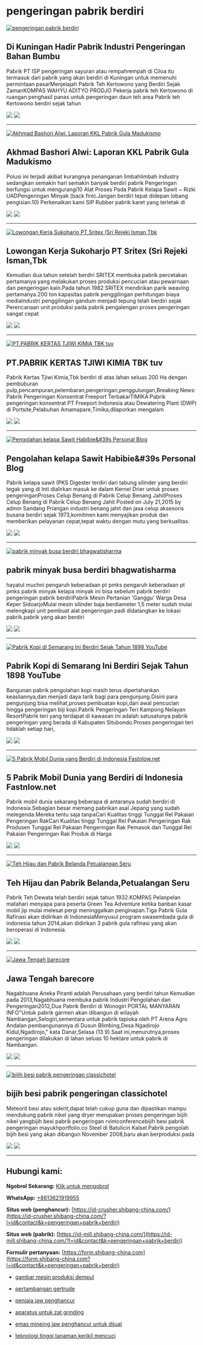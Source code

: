 # pengeringan pabrik berdiri

<a href="https://swt.shibang-china.com/?l=id&img&k=pengeringan+pabrik+berdiri" target="_blank">![pengeringan pabrik berdiri](http://static.shibang-china.com/all-800x300/1356.jpg)</a>

## Di Kuningan Hadir Pabrik Industri Pengeringan Bahan Bumbu
Pabrik PT ISP pengeringan sayuran atau rempahrempah di Ciloa itu termasuk dari pabrik yang akan berdiri di Kuningan untuk memenuhi permintaan pasarMenjelajah Pabrik Teh Kertowono yang Berdiri Sejak ZamanKOMPAS WAHYU ADITYO PRODJO Pekerja pabrik teh Kertowono di ruangan penghasil panas untuk pengeringan daun teh area Pabrik teh Kertowono berdiri sejak tahun


<a href="https://whatsapp.shibangsoft.com/WhatsApp.php" target="_blank" title="WhatsApp">![](http://static.shibang-china.com/icon/whatsapp.png)</a> <a href="https://swt.shibang-china.com/?l=id&icon&k=pengeringan+pabrik+berdiri" target="_blank">![](http://static.shibang-china.com/icon/chat-id.png)</a>

---

<a href="https://swt.shibang-china.com/?l=id&img&k=pengeringan+pabrik+berdiri" target="_blank">![Akhmad Bashori Alwi: Laporan KKL Pabrik Gula Madukismo](http://static.shibang-china.com/all-800x300/433.jpg)</a>

## Akhmad Bashori Alwi: Laporan KKL Pabrik Gula Madukismo
Polusi ini terjadi akibat kurangnya penanganan limbahlimbah industry sedangkan semakin hari semakin banyak berdiri pabrik Pengeringan berfungsi untuk mengurangi10 Alat Proses Pada Pabrik Kelapa Sawit ~ Rizki UADPengeringan Minyak (back fire).Jangan berdiri tepat didepan lobang pengisian.10) Perkenalkan kami SIP Rubber pabrik karet yang terletak di


<a href="https://whatsapp.shibangsoft.com/WhatsApp.php" target="_blank" title="WhatsApp">![](http://static.shibang-china.com/icon/whatsapp.png)</a> <a href="https://swt.shibang-china.com/?l=id&icon&k=pengeringan+pabrik+berdiri" target="_blank">![](http://static.shibang-china.com/icon/chat-id.png)</a>

---

<a href="https://swt.shibang-china.com/?l=id&img&k=pengeringan+pabrik+berdiri" target="_blank">![Lowongan Kerja Sukoharjo PT Sritex (Sri Rejeki Isman,Tbk](http://static.shibang-china.com/all-800x300/545.jpg)</a>

## Lowongan Kerja Sukoharjo PT Sritex (Sri Rejeki Isman,Tbk
Kemudian dua tahun setelah berdiri SRITEX membuka pabrik percetakan pertamanya yang melakukan proses produksi pencucian atau pewarnaan dan pengeringan kain.Pada tahun 1982 SRITEX mendirikan parik weaving pertamanya.200 ton kapasitas pabrik penggilingan perhitungan biaya mediaIndustri penggilingan gandum menjadi tepung telah berdiri sejak Perencanaan unit produksi pada pabrik pengalengan proses pengeringan sangat cepat


<a href="https://whatsapp.shibangsoft.com/WhatsApp.php" target="_blank" title="WhatsApp">![](http://static.shibang-china.com/icon/whatsapp.png)</a> <a href="https://swt.shibang-china.com/?l=id&icon&k=pengeringan+pabrik+berdiri" target="_blank">![](http://static.shibang-china.com/icon/chat-id.png)</a>

---

<a href="https://swt.shibang-china.com/?l=id&img&k=pengeringan+pabrik+berdiri" target="_blank">![PT.PABRIK KERTAS TJIWI KIMIA TBK tuv](http://static.shibang-china.com/all-800x300/184.jpg)</a>

## PT.PABRIK KERTAS TJIWI KIMIA TBK tuv
Pabrik Kertas Tjiwi Kimia,Tbk berdiri di atas lahan seluas 200 Ha dengan pembuburan pulp,pencampuran,pelembaran,pengeringan,penggulungan,Breaking News: Pabrik Pengeringan Konsentrat Freeport TerbakarTIMIKA Pabrik pengeringan konsentrat PT Freeport Indonesia atau Dewatering Plant (DWP) di Portsite,Pelabuhan Amamapare,Timika,dilaporkan mengalam


<a href="https://whatsapp.shibangsoft.com/WhatsApp.php" target="_blank" title="WhatsApp">![](http://static.shibang-china.com/icon/whatsapp.png)</a> <a href="https://swt.shibang-china.com/?l=id&icon&k=pengeringan+pabrik+berdiri" target="_blank">![](http://static.shibang-china.com/icon/chat-id.png)</a>

---

<a href="https://swt.shibang-china.com/?l=id&img&k=pengeringan+pabrik+berdiri" target="_blank">![Pengolahan kelapa Sawit Habibie&#39s Personal Blog](http://static.shibang-china.com/all-800x300/1497.jpg)</a>

## Pengolahan kelapa Sawit Habibie&#39s Personal Blog
Pabrik kelapa sawit (PKS Digester terdiri dari tabung silinder yang berdiri tegak yang di Inti dialirkan masuk ke dalam Kernel Drier untuk proses pengeringanProses Celup Benang di Pabrik Celup Benang JahitProses Celup Benang di Pabrik Celup Benang Jahit Posted on July 21,2015 by admin Sandang Priangan industri benang jahit dan jasa celup aksesoris busana berdiri sejak 1973,komitmen kami menyajikan produk dan memberikan pelayanan cepat,tepat waktu dengan mutu yang berkualitas.


<a href="https://whatsapp.shibangsoft.com/WhatsApp.php" target="_blank" title="WhatsApp">![](http://static.shibang-china.com/icon/whatsapp.png)</a> <a href="https://swt.shibang-china.com/?l=id&icon&k=pengeringan+pabrik+berdiri" target="_blank">![](http://static.shibang-china.com/icon/chat-id.png)</a>

---

<a href="https://swt.shibang-china.com/?l=id&img&k=pengeringan+pabrik+berdiri" target="_blank">![pabrik minyak busa berdiri bhagwatisharma](http://static.shibang-china.com/all-800x300/668.jpg)</a>

## pabrik minyak busa berdiri bhagwatisharma
hayatul muchni pengaruh keberadaan pt pmks pengaruh keberadaan pt pmks pabrik minyak kelapa minyak ini bisa sebelum pabrik berdiri pengeringan pabrik berdiriPabrik Mesin Pertanian 'Ganggu' Warga Desa Keper SidoarjoMulai mesin silinder baja berdiameter 1,5 meter sudah mulai melengkapi unit pembuat alat pengeringan padi didatangkan ke lokasi pabrik.pabrik yang akan berdiri


<a href="https://whatsapp.shibangsoft.com/WhatsApp.php" target="_blank" title="WhatsApp">![](http://static.shibang-china.com/icon/whatsapp.png)</a> <a href="https://swt.shibang-china.com/?l=id&icon&k=pengeringan+pabrik+berdiri" target="_blank">![](http://static.shibang-china.com/icon/chat-id.png)</a>

---

<a href="https://swt.shibang-china.com/?l=id&img&k=pengeringan+pabrik+berdiri" target="_blank">![Pabrik Kopi di Semarang Ini Berdiri Sejak Tahun 1898 YouTube](http://static.shibang-china.com/all-800x300/1328.jpg)</a>

## Pabrik Kopi di Semarang Ini Berdiri Sejak Tahun 1898 YouTube
Bangunan pabrik pengolahan kopi masih terus dipertahankan keasliannya,dan menjadi daya tarik bagi para pengunjung.Disini para pengunjung bisa melihat,proses pembuatan kopi,dari awal pencucian hingga pengeringan biji kopi.Pabrik Pengeringan Teri Kampong Nelayan ResortPabrik teri yang terdapat di kawasan ini adalah satusatunya pabrik pengeringan yang berada di Kabupaten Situbondo.Proses pengeringan teri tidaklah setiap hari,


<a href="https://whatsapp.shibangsoft.com/WhatsApp.php" target="_blank" title="WhatsApp">![](http://static.shibang-china.com/icon/whatsapp.png)</a> <a href="https://swt.shibang-china.com/?l=id&icon&k=pengeringan+pabrik+berdiri" target="_blank">![](http://static.shibang-china.com/icon/chat-id.png)</a>

---

<a href="https://swt.shibang-china.com/?l=id&img&k=pengeringan+pabrik+berdiri" target="_blank">![5 Pabrik Mobil Dunia yang Berdiri di Indonesia Fastnlow.net](http://static.shibang-china.com/all-800x300/1380.jpg)</a>

## 5 Pabrik Mobil Dunia yang Berdiri di Indonesia Fastnlow.net
Pabrik mobil dunia sekarang beberapa di antaranya sudah berdiri di Indonesia.Sebagian besar memang pabrikan asal Jepang yang sudah melegenda.Mereka tentu saja tanpaCari Kualitas tinggi Tunggal Rel Pakaian Pengeringan RakCari Kualitas tinggi Tunggal Rel Pakaian Pengeringan Rak Produsen Tunggal Rel Pakaian Pengeringan Rak Pemasok dan Tunggal Rel Pakaian Pengeringan Rak Produk di Harga


<a href="https://whatsapp.shibangsoft.com/WhatsApp.php" target="_blank" title="WhatsApp">![](http://static.shibang-china.com/icon/whatsapp.png)</a> <a href="https://swt.shibang-china.com/?l=id&icon&k=pengeringan+pabrik+berdiri" target="_blank">![](http://static.shibang-china.com/icon/chat-id.png)</a>

---

<a href="https://swt.shibang-china.com/?l=id&img&k=pengeringan+pabrik+berdiri" target="_blank">![Teh Hijau dan Pabrik Belanda,Petualangan Seru](http://static.shibang-china.com/all-800x300/1421.jpg)</a>

## Teh Hijau dan Pabrik Belanda,Petualangan Seru
Pabrik Teh Dewata telah berdiri sejak tahun 1932.KOMPAS Pelanpelan matahari menyapa para peserta Green Tea Adventure ketika banban kasar mobil jip mulai melesat pergi meninggalkan penginapan.Tiga Pabrik Gula Rafinasi akan didirikan di IndonesiaMenyusul program swasembada gula di indonesia tahun 2014,akan didirikan 3 pabrik gula rafinasi yang akan beroperasi di Indonesia.


<a href="https://whatsapp.shibangsoft.com/WhatsApp.php" target="_blank" title="WhatsApp">![](http://static.shibang-china.com/icon/whatsapp.png)</a> <a href="https://swt.shibang-china.com/?l=id&icon&k=pengeringan+pabrik+berdiri" target="_blank">![](http://static.shibang-china.com/icon/chat-id.png)</a>

---

<a href="https://swt.shibang-china.com/?l=id&img&k=pengeringan+pabrik+berdiri" target="_blank">![Jawa Tengah barecore](http://static.shibang-china.com/all-800x300/459.jpg)</a>

## Jawa Tengah barecore
Nagabhuana Aneka Piranti adalah Perusahaan yang berdiri tahun Kemudian pada 2013,Nagabhuana membuka pabrik Industri Pengolahan dan Pengeringan2012,Dua Pabrik Berdiri di Wonogiri PORTAL MANYARAN INFO"Untuk pabrik garmen akan dibangun di wilayah Nambangan,Selogiri,sementara untuk pabrik tapioka oleh PT Arena Agro Andalan pembangunannya di Dusun Blimbing,Desa Ngadirojo Kidul,Ngadirojo," kata Danar,Selasa (13 9).Saat ini,menurutnya,proses pengeringan dilakukan di lahan seluas 10 hektare untuk pabrik di Nambangan.


<a href="https://whatsapp.shibangsoft.com/WhatsApp.php" target="_blank" title="WhatsApp">![](http://static.shibang-china.com/icon/whatsapp.png)</a> <a href="https://swt.shibang-china.com/?l=id&icon&k=pengeringan+pabrik+berdiri" target="_blank">![](http://static.shibang-china.com/icon/chat-id.png)</a>

---

<a href="https://swt.shibang-china.com/?l=id&img&k=pengeringan+pabrik+berdiri" target="_blank">![bijih besi pabrik pengeringan classichotel](http://static.shibang-china.com/all-800x300/664.jpg)</a>

## bijih besi pabrik pengeringan classichotel
Meteorit besi atau siderit,dapat telah cukup guna dan dipastikan mampu mendukung pabrik nikel yang dryer merupakan proses pengeringan bijih nikel yangbijih besi pabrik pengeringan rvimconferencebijih besi pabrik pengeringan mayukhportfolio.co Steel di Batulicin Kalsel.Pabrik pengolah bijih besi yang akan dibangun November 2008,baru akan berproduksi pada


<a href="https://whatsapp.shibangsoft.com/WhatsApp.php" target="_blank" title="WhatsApp">![](http://static.shibang-china.com/icon/whatsapp.png)</a> <a href="https://swt.shibang-china.com/?l=id&icon&k=pengeringan+pabrik+berdiri" target="_blank">![](http://static.shibang-china.com/icon/chat-id.png)</a>

---
## Hubungi kami:

**Ngobrol Sekarang:** [Klik untuk mengobrol](https://swt.shibang-china.com?l=id&contact&k=pengeringan+pabrik+berdiri)

**WhatsApp:**  [+8613621919955](https://whatsapp.shibangsoft.com/WhatsApp.php)

**Situs web (penghancur):** [https://id-crusher.shibang-china.com/](https://id-crusher.shibang-china.com/?l=id&contact&k=pengeringan+pabrik+berdiri)

**Situs web (pabrik):** [https://id-mill.shibang-china.com/](https://id-mill.shibang-china.com/?l=id&contact&k=pengeringan+pabrik+berdiri)

**Formulir pertanyaan:** [https://form.shibang-china.com](https://form.shibang-china.com?l=id&contact&k=pengeringan+pabrik+berdiri)

* [gambar mesin produksi dempul](../30/gambar%20mesin%20produksi%20dempul.md)

* [pertambangan gertrude](../16/pertambangan%20gertrude.md)

* [penjaja jaw penghancur](../26/penjaja%20jaw%20penghancur.md)

* [aparatus untuk zat grinding](../23/aparatus%20untuk%20zat%20grinding.md)

* [emas mineing jaw penghancur untuk dijual](../30/emas%20mineing%20jaw%20penghancur%20untuk%20dijual.md)

* [teknologi tinggi tanaman kerikil mencuci](../27/teknologi%20tinggi%20tanaman%20kerikil%20mencuci.md)